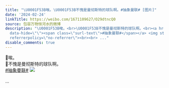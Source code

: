 ```yaml
---
title: "\U0001F53B唉。\U0001F53B不愧是曼彻斯特的球队啊。#抽象曼联# [图片]"
date: '2024-02-24'
linkTitle: https://weibo.com/1671109627/O29dtncQ0
source: 包容万物恒河水的微博
description: "\U0001F53B唉。<br>\U0001F53B不愧是曼彻斯特的球队啊。<br><a href=\"https://m.weibo.cn/search?containerid=231522type%3D1%26t%3D10%26q%3D%23%E6%8A%BD%E8%B1%A1%E6%9B%BC%E8%81%94%23&amp;extparam=%23%E6%8A%BD%E8%B1%A1%E6%9B%BC%E8%81%94%23\"
  data-hide=\"\"><span class=\"surl-text\">#抽象曼联#</span></a> <img style=\"\" src=\"https://tvax3.sinaimg.cn/large/639b1bfbgy1hn53axfklhj20zu0hp75z.jpg\"
  referrerpolicy=\"no-referrer\"><br><br> ..."
disable_comments: true
---
```

🔻唉。<br>🔻不愧是曼彻斯特的球队啊。<br><a href="https://m.weibo.cn/search?containerid=231522type%3D1%26t%3D10%26q%3D%23%E6%8A%BD%E8%B1%A1%E6%9B%BC%E8%81%94%23&amp;extparam=%23%E6%8A%BD%E8%B1%A1%E6%9B%BC%E8%81%94%23" data-hide=""><span class="surl-text">#抽象曼联#</span></a> <img style="" src="https://tvax3.sinaimg.cn/large/639b1bfbgy1hn53axfklhj20zu0hp75z.jpg" referrerpolicy="no-referrer"><br><br> ...